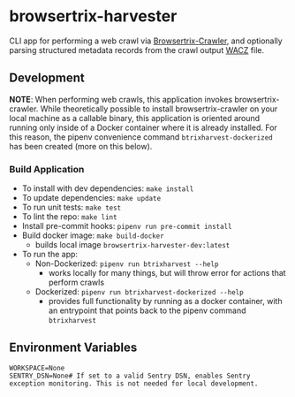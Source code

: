 # browsertrix-harvester

CLI app for performing a web crawl via [Browsertrix-Crawler](https://github.com/webrecorder/browsertrix-crawler), and optionally parsing structured metadata records from the crawl output [WACZ](https://replayweb.page/docs/wacz-format) file.

## Development

**NOTE**: When performing web crawls, this application invokes browsertrix-crawler.  While theoretically possible to install browsertrix-crawler on your local machine as a callable binary, this application is oriented around running only inside of a Docker container where it is already installed.  For this reason, the pipenv convenience command `btrixharvest-dockerized` has been created (more on this below).

### Build Application

- To install with dev dependencies: `make install`
- To update dependencies: `make update`
- To run unit tests: `make test`
- To lint the repo: `make lint`
- Install pre-commit hooks: `pipenv run pre-commit install`
- Build docker image: `make build-docker`
  - builds local image `browsertrix-harvester-dev:latest`
- To run the app:
  - Non-Dockerized: `pipenv run btrixharvest --help`
    - works locally for many things, but will throw error for actions that perform crawls
  - Dockerized: `pipenv run btrixharvest-dockerized --help`
    - provides full functionality by running as a docker container, with an entrypoint that points back to the pipenv command `btrixharvest` 

## Environment Variables

```dotenv
WORKSPACE=None
SENTRY_DSN=None# If set to a valid Sentry DSN, enables Sentry exception monitoring. This is not needed for local development.
```
